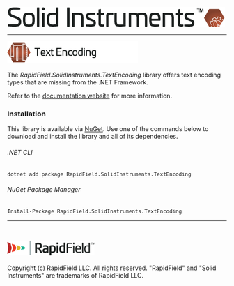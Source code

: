 <!--
Copyright (c) RapidField LLC. Licensed under the MIT License. See LICENSE.txt in the project root for license information.
-->

![Solid Instruments logo](../../SolidInstruments.Logo.Color.Transparent.500w.png)
- - -

![Text Encoding label](Label.TextEncoding.300w.png)

The *RapidField.SolidInstruments.TextEncoding* library offers text encoding types that are missing from the .NET Framework.

Refer to the [documentation website](https://www.solidinstruments.com/api/RapidField.SolidInstruments.TextEncoding.html) for more information.

### Installation

This library is available via [NuGet](https://docs.microsoft.com/en-us/nuget/quickstart/install-and-use-a-package-in-visual-studio). Use one of the commands below to download and install the library and all of its dependencies.

###### .NET CLI

```shell
dotnet add package RapidField.SolidInstruments.TextEncoding
```

###### NuGet Package Manager

```shell
Install-Package RapidField.SolidInstruments.TextEncoding
```

- - -
<br />

![RapidField logo](../../RapidField.Logo.Color.Black.Transparent.200w.png)
<br /><br />
Copyright (c) RapidField LLC. All rights reserved. "RapidField" and "Solid Instruments" are trademarks of RapidField LLC.